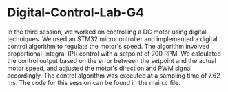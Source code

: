 # Digital-Control-Lab-G4


In the third session, we worked on controlling a DC motor using digital techniques. We used an STM32 microcontroller and implemented a digital control algorithm to regulate the motor's speed. The algorithm involved proportional-integral (PI) control with a setpoint of 700 RPM. We calculated the control output based on the error between the setpoint and the actual motor speed, and adjusted the motor's direction and PWM signal accordingly. The control algorithm was executed at a sampling time of 7.62 ms. The code for this session can be found in the main.c file.
